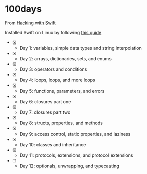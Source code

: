 # 100days

From [Hacking with Swift](https://www.hackingwithswift.com/100)

Installed Swift on Linux by following [this guide](https://www.raywenderlich.com/8325890-a-complete-guide-to-swift-development-on-linux)


* [x] - Day  1: variables, simple data types and string interpolation
* [x] - Day  2: arrays, dictionaries, sets, and enums
* [x] - Day  3: operators and conditions
* [x] - Day  4: loops, loops, and more loops
* [x] - Day  5: functions, parameters, and errors
* [x] - Day  6: closures part one
* [x] - Day  7: closures part two
* [x] - Day  8: structs, properties, and methods
* [x] - Day  9: access control, static properties, and laziness
* [x] - Day 10: classes and inheritance
* [x] - Day 11: protocols, extensions, and protocol extensions
* [ ] - Day 12: optionals, unwrapping, and typecasting
